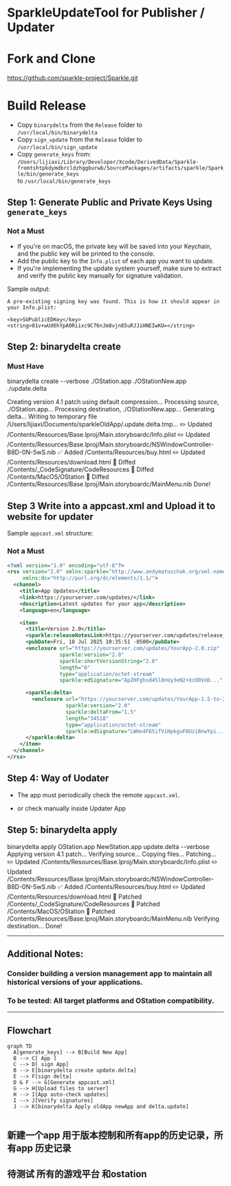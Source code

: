 # SparkleUpdateTool for Publisher / Updater

# Fork and Clone  
https://github.com/sparkle-project/Sparkle.git

# Build Release  
- Copy `binarydelta` from the `Release` folder to `/usr/local/bin/binarydelta`  
- Copy `sign_update` from the `Release` folder to `/usr/local/bin/sign_update`  
- Copy `generate_keys` from:  
  `/Users/lijiaxi/Library/Developer/Xcode/DerivedData/Sparkle-fromtshtpkdymdbrcldzhggburwb/SourcePackages/artifacts/sparkle/Sparkle/bin/generate_keys`  
  to `/usr/local/bin/generate_keys`  


## Step 1: Generate Public and Private Keys Using `generate_keys`

### Not a Must
- If you're on macOS, the private key will be saved into your Keychain, and the public key will be printed to the console.
- Add the public key to the `Info.plist` of each app you want to update.
- If you're implementing the update system yourself, make sure to extract and verify the public key manually for signature validation.

Sample output:
```
A pre-existing signing key was found. This is how it should appear in your Info.plist:

<key>SUPublicEDKey</key>
<string>01v+wUd6hYpA0Riixc9C76nJm8vjn85uRJJiHNEIwKU=</string>
```


## Step 2:   binarydelta create

### Must Have
binarydelta create --verbose ./OStation.app ./OStationNew.app ./update.delta

Creating version 4.1 patch using default compression...
Processing source, ./OStation.app...
Processing destination, ./OStationNew.app...
Generating delta...
Writing to temporary file /Users/lijiaxi/Documents/sparkleOldApp/.update.delta.tmp...
✏️  Updated /Contents/Resources/Base.lproj/Main.storyboardc/Info.plist
✏️  Updated /Contents/Resources/Base.lproj/Main.storyboardc/NSWindowController-B8D-0N-5wS.nib
✅  Added /Contents/Resources/buy.html
✏️  Updated /Contents/Resources/download.html
🔨  Diffed /Contents/_CodeSignature/CodeResources
🔨  Diffed /Contents/MacOS/OStation
🔨  Diffed /Contents/Resources/Base.lproj/Main.storyboardc/MainMenu.nib
Done!

## Step 3 Write into a appcast.xml and Upload it to website for updater
Sample `appcast.xml` structure:
### Not a Must

```xml
<?xml version="1.0" encoding="utf-8"?>
<rss version="2.0" xmlns:sparkle="http://www.andymatuschak.org/xml-namespaces/sparkle"
     xmlns:dc="http://purl.org/dc/elements/1.1/">
  <channel>
    <title>App Updates</title>
    <link>https://yourserver.com/updates/</link>
    <description>Latest updates for your app</description>
    <language>en</language>

    <item>
      <title>Version 2.0</title>
      <sparkle:releaseNotesLink>https://yourserver.com/updates/release_notes_2.0.html</sparkle:releaseNotesLink>
      <pubDate>Fri, 18 Jul 2025 10:35:51 -0500</pubDate>
      <enclosure url="https://yourserver.com/updates/YourApp-2.0.zip"
                 sparkle:version="2.0"
                 sparkle:shortVersionString="2.0"
                 length="0"
                 type="application/octet-stream"
                 sparkle:edSignature="ApZHFghsd4Sl8nUy3eN2+XzO0VoD..." />

      <sparkle:delta>
        <enclosure url="https://yourserver.com/updates/YourApp-1.5-to-2.0.delta"
                   sparkle:version="2.0"
                   sparkle:deltaFrom="1.5"
                   length="34518"
                   type="application/octet-stream"
                   sparkle:edSignature="LWHx4F65ifViHpkguF0UziBnwYpi..." />
      </sparkle:delta>
    </item>
  </channel>
</rss>
```

## Step 4:  Way of Uodater
- The app must periodically check the remote `appcast.xml`.  

- or check manually inside Updater App 


## Step 5:  binarydelta apply
binarydelta apply OStation.app NewStation.app update.delta --verbose
Applying version 4.1 patch...
Verifying source...
Copying files...
Patching...
✏️  Updated /Contents/Resources/Base.lproj/Main.storyboardc/Info.plist
✏️  Updated /Contents/Resources/Base.lproj/Main.storyboardc/NSWindowController-B8D-0N-5wS.nib
✅  Added /Contents/Resources/buy.html
✏️  Updated /Contents/Resources/download.html
🔨  Patched /Contents/_CodeSignature/CodeResources
🔨  Patched /Contents/MacOS/OStation
🔨  Patched /Contents/Resources/Base.lproj/Main.storyboardc/MainMenu.nib
Verifying destination...
Done!

---

## Additional Notes:  
### Consider building a version management app to maintain all historical versions of your applications.  
### To be tested: All target platforms and OStation compatibility.

---

## Flowchart

```mermaid
graph TD
  A[generate_keys] --> B[Build New App]
  B --> C[ App ]
  C --> D[ sign App]
  B --> E[binarydelta create update.delta]
  E --> F[sign delta]
  D & F --> G[Generate appcast.xml]
  G --> H[Upload files to server]
  H --> I[App auto-check updates]
  I --> J[Verify signatures]
  J --> K[binarydelta Apply oldApp newApp and delta.update]
  
```
## 新建一个app 用于版本控制和所有app的历史记录，所有app 历史记录
## 待测试 所有的游戏平台 和ostation

